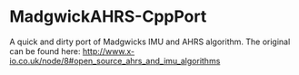 # MadgwickAHRS-CppPort
A quick and dirty port of Madgwicks IMU and AHRS algorithm. The original can be found here: http://www.x-io.co.uk/node/8#open_source_ahrs_and_imu_algorithms
